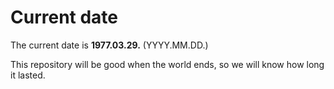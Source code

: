 # Current date

The current date is **1977.03.29.** (YYYY.MM.DD.)

This repository will be good when the world ends, so we will know how long it lasted.